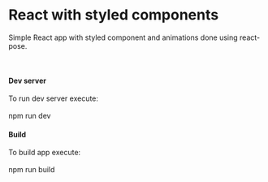 # React with styled components

Simple React app with styled component and animations done using react-pose.

<br>

<h4>Dev server</h4>
To run dev server execute:<br><br>
npm run dev

<br>

<h4>Build</h4>
To build app execute:<br><br>
npm run build
